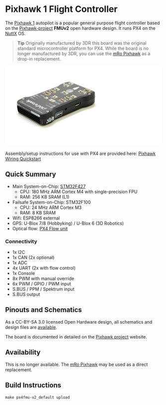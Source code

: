 # Pixhawk 1 Flight Controller

The [Pixhawk 1](https://pixhawk.org/modules/pixhawk) autopilot is a popular general purpose flight controller based on the [Pixhawk-project](https://pixhawk.org/) **FMUv2** open hardware design. It runs PX4 on the [NuttX](http://nuttx.org) OS.

> **Tip** Originally manufactured by 3DR this board was the original standard microcontroller platform for PX4. While the board is no longer manufactured by 3DR, you can use the [mRo Pixhawk](../flight_controller/mro_pixhawk.md) as a drop-in replacement.

![Pixhawk Image](../../assets/hardware/hardware-pixhawk.png)

Assembly/setup instructions for use with PX4 are provided here: [Pixhawk Wiring Quickstart](../assembly/quick_start_pixhawk.md)


## Quick Summary

* Main System-on-Chip: [STM32F427](http://www.st.com/web/en/catalog/mmc/FM141/SC1169/SS1577/LN1789)
  * CPU: 180 MHz ARM Cortex M4 with single-precision FPU
  * RAM: 256 KB SRAM (L1)
* Failsafe System-on-Chip: STM32F100
  * CPU: 24 MHz ARM Cortex M3
  * RAM: 8 KB SRAM
* Wifi: ESP8266 external
* GPS: U-Blox 7/8 (Hobbyking) / U-Blox 6 (3D Robotics)
* Optical flow: [PX4 Flow unit](http://www.hobbyking.com/hobbyking/store/__66308__HK_Pilot32_Optical_Flow_Kit_With_Sonar.html)


### Connectivity

* 1x I2C
* 1x CAN (2x optional)
* 1x ADC
* 4x UART (2x with flow control)
* 1x Console
* 8x PWM with manual override
* 6x PWM / GPIO / PWM input
* S.BUS / PPM / Spektrum input
* S.BUS output

## Pinouts and Schematics

As a CC-BY-SA 3.0 licensed Open Hardware design, all schematics and design files are [available](https://github.com/PX4/Hardware). 

The board is documented in detailed on the [Pixhawk project](https://pixhawk.org/modules/pixhawk) website.


## Availability

This is no longer available. The [mRo Pixhawk](../flight_controller/mro_pixhawk.md) may be used as a direct replacement. 

## Build Instructions

`make px4fmu-v2_default upload`
